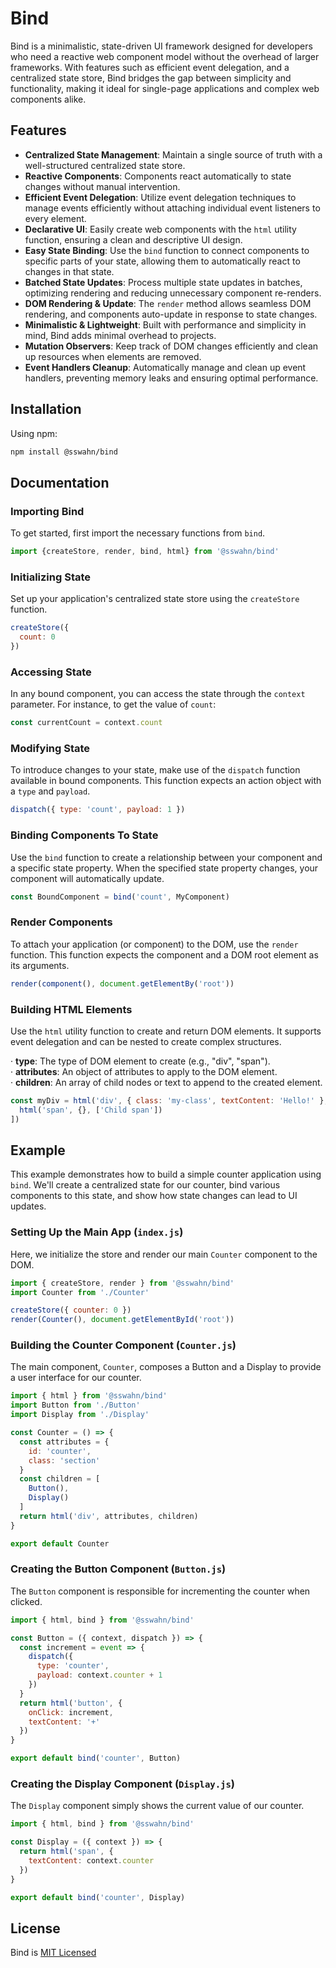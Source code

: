 # Bind
Bind is a minimalistic, state-driven UI framework designed for developers who need a reactive web component model without the overhead of larger frameworks. With features such as efficient event delegation, and a centralized state store, Bind bridges the gap between simplicity and functionality, making it ideal for single-page applications and complex web components alike.

## Features

- **Centralized State Management**: Maintain a single source of truth with a well-structured centralized state store.
- **Reactive Components**: Components react automatically to state changes without manual intervention.
- **Efficient Event Delegation**: Utilize event delegation techniques to manage events efficiently without attaching individual event listeners to every element.
- **Declarative UI**: Easily create web components with the `html` utility function, ensuring a clean and descriptive UI design.
- **Easy State Binding**: Use the `bind` function to connect components to specific parts of your state, allowing them to automatically react to changes in that state.
- **Batched State Updates**: Process multiple state updates in batches, optimizing rendering and reducing unnecessary component re-renders.
- **DOM Rendering & Update**: The `render` method allows seamless DOM rendering, and components auto-update in response to state changes.
- **Minimalistic & Lightweight**: Built with performance and simplicity in mind, Bind adds minimal overhead to projects.
- **Mutation Observers**: Keep track of DOM changes efficiently and clean up resources when elements are removed.
- **Event Handlers Cleanup**: Automatically manage and clean up event handlers, preventing memory leaks and ensuring optimal performance.

## Installation

Using npm:  
```bash  
npm install @sswahn/bind  
```  

## Documentation  
### Importing Bind
To get started, first import the necessary functions from `bind`.  
```javascript
import {createStore, render, bind, html} from '@sswahn/bind'
```  

### Initializing State  
Set up your application's centralized state store using the `createStore` function.
```javascript
createStore({
  count: 0
})
```  

### Accessing State  
In any bound component, you can access the state through the `context` parameter. For instance, to get the value of `count`:
```javascript
const currentCount = context.count
```  

### Modifying State  
To introduce changes to your state, make use of the `dispatch` function available in bound components. This function expects an action object with a `type` and `payload`.
```javascript
dispatch({ type: 'count', payload: 1 })
```  

### Binding Components To State  
Use the `bind` function to create a relationship between your component and a specific state property. When the specified state property changes, your component will automatically update.
```javascript
const BoundComponent = bind('count', MyComponent)
```  

### Render Components  
To attach your application (or component) to the DOM, use the `render` function. This function expects the component and a DOM root element as its arguments.
```javascript
render(component(), document.getElementBy('root'))
```  

 ### Building HTML Elements  
Use the `html` utility function to create and return DOM elements. It supports event delegation and can be nested to create complex structures.

  · **type**: The type of DOM element to create (e.g., "div", "span").  
  · **attributes**: An object of attributes to apply to the DOM element.  
  · **children**: An array of child nodes or text to append to the created element.  
```javascript
const myDiv = html('div', { class: 'my-class', textContent: 'Hello!' }, [
  html('span', {}, ['Child span'])
])
```  

## Example
This example demonstrates how to build a simple counter application using `bind`. We'll create a centralized state for our counter, bind various components to this state, and show how state changes can lead to UI updates.

### Setting Up the Main App (`index.js`)

Here, we initialize the store and render our main `Counter` component to the DOM.  

```javascript
import { createStore, render } from '@sswahn/bind'
import Counter from './Counter'

createStore({ counter: 0 })
render(Counter(), document.getElementById('root'))
```  

### Building the Counter Component (`Counter.js`)
The main component, `Counter`, composes a Button and a Display to provide a user interface for our counter.  

```javascript
import { html } from '@sswahn/bind'
import Button from './Button'
import Display from './Display'

const Counter = () => {
  const attributes = {
    id: 'counter',
    class: 'section'
  }
  const children = [
    Button(),
    Display()
  ]
  return html('div', attributes, children)
}

export default Counter
```

### Creating the Button Component (`Button.js`)
The `Button` component is responsible for incrementing the counter when clicked.  

```javascript
import { html, bind } from '@sswahn/bind'

const Button = ({ context, dispatch }) => {
  const increment = event => {
    dispatch({
      type: 'counter',
      payload: context.counter + 1
    })
  }
  return html('button', {
    onClick: increment,
    textContent: '+'
  })
}

export default bind('counter', Button)
```

### Creating the Display Component (`Display.js`)
The `Display` component simply shows the current value of our counter.  

```javascript
import { html, bind } from '@sswahn/bind'

const Display = ({ context }) => {
  return html('span', {
    textContent: context.counter
  })
}

export default bind('counter', Display)
```

## License
Bind is [MIT Licensed](https://github.com/sswahn/bind/blob/main/LICENSE)
